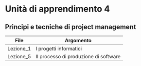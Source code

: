 # Unità di apprendimento 4
## Principi e tecniche di project management

|File|Argomento|
|----|-----|
|Lezione_1|I progetti informatici|
|Lezione_5|Il processo di produzione di software|
